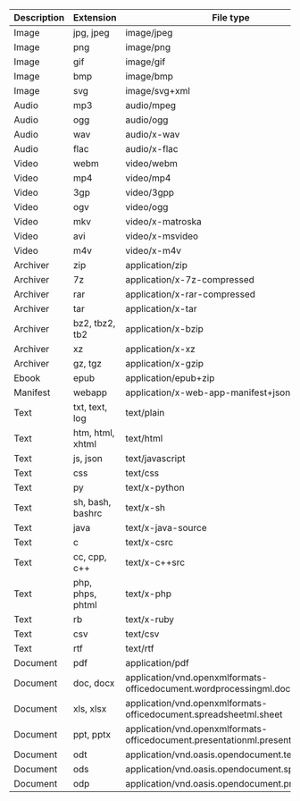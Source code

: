 Description | Extension        | File type
----------- | ---------------- | ------------------
Image       | jpg, jpeg        | image/jpeg
Image       | png              | image/png
Image       | gif              | image/gif
Image       | bmp              | image/bmp
Image       | svg              | image/svg+xml
Audio       | mp3              | audio/mpeg
Audio       | ogg              | audio/ogg
Audio       | wav              | audio/x-wav
Audio       | flac             | audio/x-flac
Video       | webm             | video/webm
Video       | mp4              | video/mp4
Video       | 3gp              | video/3gpp
Video       | ogv              | video/ogg
Video       | mkv              | video/x-matroska
Video       | avi              | video/x-msvideo
Video       | m4v              | video/x-m4v
Archiver    | zip              | application/zip
Archiver    | 7z               | application/x-7z-compressed
Archiver    | rar              | application/x-rar-compressed
Archiver    | tar              | application/x-tar
Archiver    | bz2, tbz2, tb2   | application/x-bzip
Archiver    | xz               | application/x-xz
Archiver    | gz, tgz          | application/x-gzip
Ebook       | epub             | application/epub+zip
Manifest    | webapp           | application/x-web-app-manifest+json
Text        | txt, text, log   | text/plain
Text        | htm, html, xhtml | text/html
Text        | js, json         | text/javascript
Text        | css              | text/css
Text        | py               | text/x-python
Text        | sh, bash, bashrc | text/x-sh
Text        | java             | text/x-java-source
Text        | c                | text/x-csrc
Text        | cc, cpp, c++     | text/x-c++src
Text        | php, phps, phtml | text/x-php
Text        | rb               | text/x-ruby
Text        | csv              | text/csv
Text        | rtf              | text/rtf
Document    | pdf              | application/pdf
Document    | doc, docx        | application/vnd.openxmlformats-officedocument.wordprocessingml.document
Document    | xls, xlsx        | application/vnd.openxmlformats-officedocument.spreadsheetml.sheet
Document    | ppt, pptx        | application/vnd.openxmlformats-officedocument.presentationml.presentation
Document    | odt              | application/vnd.oasis.opendocument.text
Document    | ods              | application/vnd.oasis.opendocument.spreadsheet
Document    | odp              | application/vnd.oasis.opendocument.presentation
